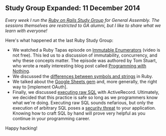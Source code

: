 ## Study Group Expanded: 11 December 2014

*Every week I run the [Ruby on Rails Study Group](https://generalassemb.ly/education/ruby-on-rails-study-group/new-york-city/10792) for General Assembly. The sessions themselves are restricted to GA alumni, but I like to share what we learn with everyone!*

Here's what happened at the last Ruby Study Group:

- We watched a Ruby Tapas episode on [Immutable Enumerators](http://www.rubytapas.com/episodes/263-Immutable-Enumerators-with-Tom-Stuart) (video is not free). This led us to a discussion of immutability, concurrency, and why these concepts matter. The episode was authored by Tom Stuart, who wrote a really interesting blog post called [Programming with Nothing](http://codon.com/programming-with-nothing).
- We discussed the [differences between symbols and strings](http://www.reactive.io/tips/2009/01/11/the-difference-between-ruby-symbols-and-strings/) in Ruby.
- We talked about the [Google Sheets gem](https://github.com/gimite/google-spreadsheet-ruby) and, more generally, the right way to [implement OAuth].
- Finally, we discussed [executing raw SQL](http://guides.rubyonrails.org/v3.2.19/active_record_querying.html#using-a-string-sql-fragment) with ActiveRecord. Ultimately, we decided that this practice is safe so long as we programmers know what we're doing. Executing raw SQL sounds nefarious, but only the execution of arbitrary SQL poses a [security threat](http://www.cisco.com/web/about/security/intelligence/sql_injection.html) to your application. Knowing how to craft SQL by hand will prove very helpful as you continue in your programming career.

Happy hacking!

